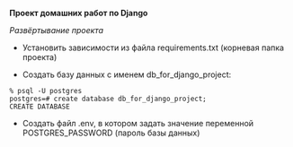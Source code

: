 **Проект домашних работ по Django**

*Развёртывание проекта*

- Установить зависимости из файла requirements.txt (корневая папка проекта)

- Создать базу данных с именем db_for_django_project: 
```
% psql -U postgres
postgres=# create database db_for_django_project;
CREATE DATABASE
```

- Создать файл .env, в котором задать значение переменной POSTGRES_PASSWORD (пароль базы данных)


